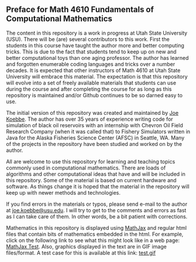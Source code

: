 ## Preface for Math 4610 Fundamentals of Computational Mathematics

The content in this repository is a work in progress at Utah State University (USU). There will be (are) several contributors to this
work. First the students in this course have taught the author more and better computing tricks. This is due to the fact that
students tend to keep up on new and better computational toys than one aging professor. The author has learned and forgotten
enumerable coding languages and tricks over a number decades. It is expected that other instructors of Math 4610 at Utah State
University will embrace this material. The expectation is that this repository will evolve into a set of freely available materials 
that students can use during the course and after completing the course for as long as this repository is maintained and/or Github
continues to be so darned easy to use.

The initial version of this repository was created and maintained by [Joe Koebbe](http://www.math.usu.edu/~koebbe). The author
has over 35 years of experience writing code for simulation of black oil reservoirs with an internship with Chevron Oil Field
Research Company (when it was called that) to Fishery Simulators written in Java for the Alaska Fisheries Science Center (AFSC)
in Seattle, WA. Many of the projects in the repository have been studied and worked on by the author.

All are welcome to use this repository for learning and teaching topics commonly used in computational mathematics. There are
loads of algorithms and other computational ideas that have and will be included in this repository. Some of the material is based
on current hardware and software. As things change it is hoped that the material in the repository will keep up with newer methods
and technologies.

If you find errors in the materials or typos, please send e-mail to the author at joe.koebbe@usu.edu. I will try to get to the
comments and errors as fast as I can take care of them. In other words, be a bit patient with corrections.

Mathematics in this repository is displayed using [MathJax](http://docs.mathjax.org/en/latest/index.html) and regular html files
that contain bits of mathematics embedded in the html. For example, click on the following link to see what this might look like
in a web page: [MathJax Test](https://jvkoebbe.github.io/math4610/frontMatter/mathjaxTest.html). Also, graphics displayed in the
text are in GIF image files/format. A test case for this is available at this link:
<a href="https://jvkoebbe.github.io/math4610/images/test.gif" target ="_blank"> test.gif </a>
